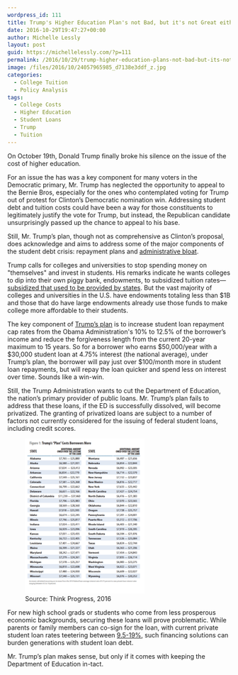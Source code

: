 ```yaml
---
wordpress_id: 111
title: Trump's Higher Education Plan's not Bad, but it's not Great either
date: 2016-10-29T19:47:27+00:00
author: Michelle Lessly
layout: post
guid: https://michellelessly.com/?p=111
permalink: /2016/10/29/trump-higher-education-plans-not-bad-but-its-not-great-either/
image: /files/2016/10/24057965985_d7138e3ddf_z.jpg
categories:
  - College Tuition
  - Policy Analysis
tags:
  - College Costs
  - Higher Education
  - Student Loans
  - Trump
  - Tuition
---
```

On October 19th, Donald Trump finally broke his silence on the issue of the cost of higher education.

For an issue the has was a key component for many voters in the Democratic primary, Mr. Trump has neglected the opportunity to appeal to the Bernie Bros, especially for the ones who contemplated voting for Trump out of protest for Clinton’s Democratic nomination win. Addressing student debt and tuition costs could have been a way for those constituents to legitimately justify the vote for Trump, but instead, the Republican candidate unsurprisingly passed up the chance to appeal to his base.

Still, Mr. Trump’s plan, though not as comprehensive as Clinton’s proposal, does acknowledge and aims to address some of the major components of the student debt crisis: repayment plans and [administrative bloat](/2016/08/08/5-myths-behind-the-rising-cost-of-college-in-america-part-i/).

Trump calls for colleges and universities to stop spending money on "themselves" and invest in students. His remarks indicate he wants colleges to dip into their own piggy bank, endowments, to subsidized tuition rates—[subsidized that used to be provided by states](/2016/08/10/5-myths-behind-the-rising-costs-in-america-part-2/). But the vast majority of colleges and universities in the U.S. have endowments totaling less than $1B and those that do have large endowments already use those funds to make college more affordable to their students.

The key component of [Trump’s plan](https://www.washingtonpost.com/news/grade-point/wp/2016/10/13/trump-just-laid-out-a-pretty-radical-student-debt-plan/) is to increase student loan repayment cap rates from the Obama Administration's 10% to 12.5% of the borrower’s income and reduce the forgiveness length from the current 20-year maximum to 15 years. So for a borrower who earns $50,000/year with a $30,000 student loan at 4.75% interest (the national average), under Trump’s plan, the borrower will pay just over $100/month more in student loan repayments, but will repay the loan quicker and spend less on interest over time. Sounds like a win-win.

Still, the Trump Administration wants to cut the Department of Education, the nation’s primary provider of public loans. Mr. Trump’s plan fails to address that these loans, if the ED is successfully dissolved, will become privatized. The granting of privatized loans are subject to a number of factors not currently considered for the issuing of federal student loans, including credit scores.

<div class="text-center">
<figure class="figure">
  <a href="/files/2016/10/trump.png">
    <img src="/files/2016/10/trump.png" class="figure-img img-fluid" alt="Trump's Plan Costs Borrowers More" height="350" />
  </a>
  <figcaption class="figure-caption">Source: Think Progress, 2016</figcaption>
</figure>
</div>

For new high school grads or students who come from less prosperous economic backgrounds, securing these loans will prove problematic. While parents or family members can co-sign for the loan, with current private student loan rates teetering between [9.5-19%,](https://www.salliemae.com/assets/about/investors/shareholder/annual-reports/SLM_2015_Form_10K.pdf) such financing solutions can burden generations with student loan debt.

Mr. Trump’s plan makes sense, but only if it comes with keeping the Department of Education in-tact.
